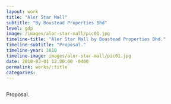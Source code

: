 ```yaml
---
layout: work
title: "Alor Star Mall"
subtitle: "By Boustead Properties Bhd"
level: gdp
image: /images/alor-star-mall/pic01.jpg
timeline-title: "Alor Star Mall by Boustead Properties Bhd."
timeline-subtitle: "Proposal."
timeline-year: 2010
timeline-image: images/alor-star-mall/pic01.jpg
date: 2010-03-01 12:00:00 -0400
permalink: works/:title
categories: 
---
```


<section>
  <div class="row">
    <div class="8u 12u$(medium)">
      <span class="image fit"><img src="{{ site.baseurl }}/images/alor-star-mall/pic01.jpg" alt="" /></span>
    </div>
    <div class="4u$ 12u$(medium) important(medium)">
      <p>
        Proposal.
      </p>
    </div>
  </div>
</section>